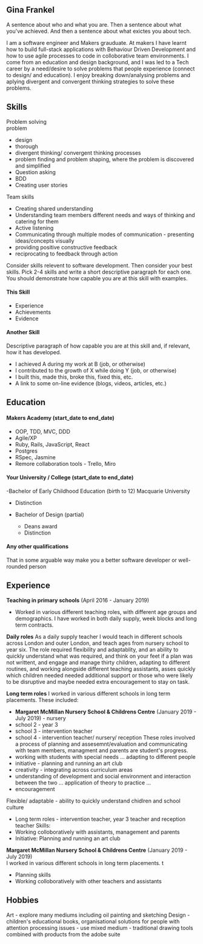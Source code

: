 ## Gina Frankel

A sentence about who and what you are. Then a sentence about what you've achieved. And then a sentence about what exictes you about tech.

I am a software engineer and Makers grauduate. At makers I have learnt how to build full-stack applications with Behaviour Driven Development and how to use agile processes to code in colloborative team environments. I come from an education and design background, and I was led to a Tech career by a need/desire to solve problems that people experience (connect to design/ and education).  I enjoy breaking down/analysing problems and aplying divergent and convergent thinking strategies to solve these problems. 



## Skills

Problem solving  
problem 
- design 
- thorough
- divergent thinking/ convergent thinking processes 
- problem finding and problem shaping, where the problem is discovered and simplified
- Question asking 
- BDD 
- Creating user stories 

Team skills 
- Creating shared understanding
- Understanding team members different needs and ways of thinking and catering for them  
- Active listening
- Communicating through multiple modes of communication - presenting ideas/concepts visually 
- providing positive constructive feedback 
- reciprocating to feedback through action 




Consider skills relevent to software development. Then consider your best skills. Pick 2-4 skills and write a short descriptive paragraph for each one. You should demonstrate how capable you are at this skill with examples.

#### This Skill

- Experience
- Achievements
- Evidence

#### Another Skill

Descriptive paragraph of how capable you are at this skill and, if relevant, how it has developed.

- I achieved A during my work at B (job, or otherwise)
- I contributed to the growth of X while doing Y (job, or otherwise)
- I built this, made this, broke this, fixed this, etc.
- A link to some on-line evidence (blogs, videos, articles, etc.)

## Education

#### Makers Academy (start_date to end_date)

- OOP, TDD, MVC, DDD
- Agile/XP
- Ruby, Rails, JavaScript, React 
- Postgres 
- RSpec, Jasmine
- Remore collaboration tools - Trello, Miro 

#### Your University / College (start_date to end_date)

-Bachelor of Early Childhood Education (birth to 12) Macquarie University 
- Distinction

- Bachelor of Design (partial)
  - Deans award 
  - Distinction


#### Any other qualifications

That in some arguable way make you a better software developer or well-rounded person

## Experience

**Teaching in primary schools** (April 2016 -  January 2019)   
- Worked in various different teaching roles, with different age groups and demographics. I have worked in both daily supply, week blocks and long term contracts. 

**Daily roles**
As a daily supply teacher I would teach in different schools across London and outer London, and teach ages from nursery school to year six.
The role required flexibility and adaptablity, and an ability to quickly understand what was required, and think on your feet if a plan was not writtent, and engage and manage thirty children, adapting to different  routines, and working alongside different teaching assistants, asses quickly which children needed needed additional support or those who were likely to be disruptive and maybe needed extra encouragement to stay on task.

**Long term roles**
I worked in various different schools in long term placements. These included: 
  -  **Margaret McMillan Nursery School & Childrens Centre** (January 2019 - July  2019)  - nursery 
  - school 2  - year 3 
  - school 3 - intervention teacher 
  - school 4 - intervention teacher/ nursery/ reception 
 These roles involved a process of planning and assesemnt/evaluation and communicating with team members, managment and parents are student's progress. 
 - working with students with special needs ... adapting to different people 
- initiative - planning and running an art club 
- creativity - integrating across curriculum areas 
- understanding of development and social environment and interaction  between the two ... application of theory to practice ...
- encouragement 


Flexible/ adaptable - ability to quickly understand chidlren and school culture
- Long term roles - intervention teacher, year 3 teacher and reception teacher 
Skills: 
- Working colloboratively with assistants, management and parents
- Initiative:  Planning and running an art club 

**Margaret McMillan Nursery School & Childrens Centre** (January 2019 - July  2019)    
I worked in various different schools in long term placements. t
- Planning skills
- Working colloboratively with other teachers and assistants 

## Hobbies

Art - explore many mediums  including oil painting and sketching 
Design - children's educational books, organisational solutions for people with attention processing issues - use mixed medium - traditional drawing tools combined with products from the adobe suite 

